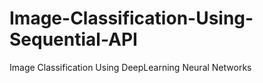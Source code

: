# Image-Classification-Using-Sequential-API
Image Classification Using DeepLearning Neural Networks 
